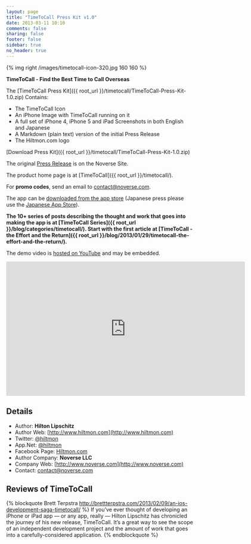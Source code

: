 ```yaml
---
layout: page
title: "TimeToCall Press Kit v1.0"
date: 2013-03-11 10:10
comments: false
sharing: false
footer: false
sidebar: true
no_header: true
---
```


{% img right /images/timetocall-icon-320.jpg 160 160 %}

**TimeToCall - Find the Best Time to Call Overseas**

The [TimeToCall Press Kit]({{ root_url }}/timetocall/TimeToCall-Press-Kit-1.0.zip) Contains:

* The TimeToCall Icon
* An iPhone Image with TimeToCall running on it
* A full set of iPhone 4, iPhone 5 and iPad Screenshots in both English and Japanese
* A Markdown (plain text) version of the initial Press Release
* The Hiltmon.com logo

[Download Press Kit]({{ root_url }}/timetocall/TimeToCall-Press-Kit-1.0.zip)

The original [Press Release](http://www.noverse.com/blog/2013/02/timetocall-released-to-the-app-store/) is on the Noverse Site.

The product home page is at [TimeToCall]({{ root_url }}/timetocall/).

For **promo codes**, send an email to [contact@noverse.com](mailto:contact@noverse.com).

The app can be [downloaded from the app store](https://itunes.apple.com/us/app/timetocall/id596429979?ls=1&mt=8) (Japanese press please use the [Japanese App Store](https://itunes.apple.com/jp/app/timetocall/id596429979?mt=8)).

**The 10+ series of posts describing the thought and work that goes into making the app is at [TimeToCall Series]({{ root_url }}/blog/categories/timetocall/). Start with the first article at [TimeToCall - the Effort and the Return]({{ root_url }}/blog/2013/01/29/timetocall-the-effort-and-the-return/).**

The demo video is [hosted on YouTube](http://youtu.be/84EvUGKoTyQ) and may be embedded.

<p class="black-frame"><iframe width="640" height="360" src="http://www.youtube.com/embed/84EvUGKoTyQ?rel=0" frameborder="0" allowfullscreen></iframe></p>

## Details

* Author: **Hilton Lipschitz**
* Author Web: [http://www.hiltmon.com](http://www.hiltmon.com)
* Twitter: [@hiltmon](http://twitter.com/hiltmon)
* App.Net: [@hiltmon](http://alpha.app.net/hiltmon)
* Facebook Page: [Hiltmon.com](http://www.facebook.com/hiltmoncom)
* Author Company: **Noverse LLC**
* Company Web: [http://www.noverse.com](http://www.noverse.com)
* Contact: [contact@noverse.com](mailto:contact@noverse.com)

## Reviews of TimeToCall

{% blockquote Brett Terpstra http://brettterpstra.com/2013/02/09/an-ios-development-saga-timetocall/ %}
If you’ve ever thought of developing an iPhone or iPad app — or any app, really — Hilton Lipschitz has chronicled the journey of his new release, TimeToCall. It’s a great way to see the scope of an independent development project and the amount of work that goes into a carefully-considered application.
{% endblockquote %}
